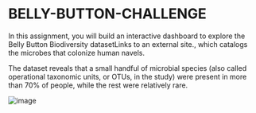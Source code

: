 # BELLY-BUTTON-CHALLENGE

In this assignment, you will build an interactive dashboard to explore the Belly Button Biodiversity datasetLinks to an external site., which catalogs the microbes that colonize human navels.

The dataset reveals that a small handful of microbial species (also called operational taxonomic units, or OTUs, in the study) were present in more than 70% of people, while the rest were relatively rare.

![image](https://github.com/milenacuao/BELLY-BUTTON-CHALLENGE/assets/151895571/25715eba-a493-4cbe-80f7-7e2e500bad32)

